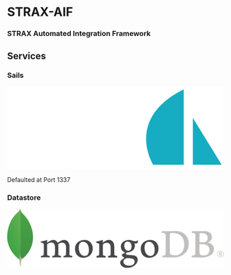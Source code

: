 # STRAX-AIF
### STRAX Automated Integration Framework

## Services

### Sails 
![Sails](logo_sails@2x.png)

Defaulted at Port 1337

### Datastore
![Mongo](mongodb.png)


